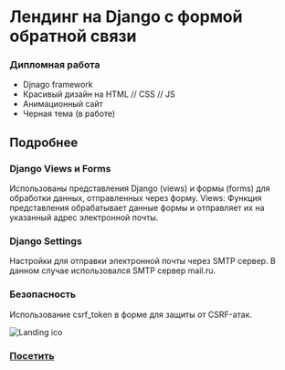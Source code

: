# Лендинг на Django с формой обратной связи

### Дипломная работа

- Djnago framework
- Красивый дизайн на HTML // CSS // JS
- Анимационный сайт
- Черная тема (в работе)

## Подробнее

### Django Views и Forms
Использованы представления Django (views) и формы (forms) для обработки данных, отправленных через форму.
Views: Функция представления обрабатывает данные формы и отправляет их на указанный адрес электронной почты.

### Django Settings
Настройки для отправки электронной почты через SMTP сервер. В данном случае использовался SMTP сервер mail.ru.

### Безопасность
Использование csrf_token в форме для защиты от CSRF-атак.


![Landing ico](https://github.com/sanfranko/django.landing-kinomad/assets/100057117/876fcf14-1d8f-4fd7-a055-b5df4517ab61)

### [Посетить](https://sanfranko.github.io/landing-kinomad/)
